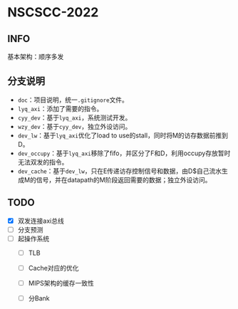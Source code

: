 # NSCSCC-2022

## INFO

基本架构：顺序多发

## 分支说明

- `doc`：项目说明，统一`.gitignore`文件。
- `lyq_axi`：添加了需要的指令。
- `cyy_dev`：基于`lyq_axi`，系统测试开发。
- `wzy_dev`：基于`cyy_dev`，独立外设访问。
- `dev_lw`：基于`lyq_axi`优化了load to use的stall，同时将M的访存数据前推到D。
- `dev_occupy`：基于`lyq_axi`移除了fifo，并区分了F和D，利用occupy存放暂时无法双发的指令。
- `dev_cache`：基于`dev_lw`，只在E传递访存控制信号和数据，由D$自己流水生成M的信号，并在datapath的M阶段返回需要的数据；独立外设访问。

## TODO

- [x] 双发连接axi总线
- [ ] 分支预测
- [ ] 起操作系统
  - [ ] TLB
  - [ ] Cache对应的优化
  - [ ] MIPS架构的缓存一致性
  - [ ] 分Bank

